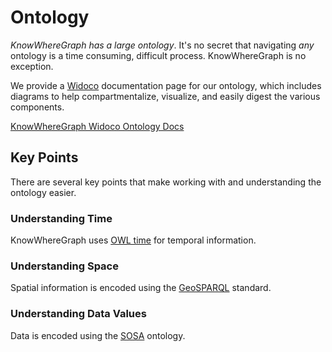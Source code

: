 # Ontology

*KnowWhereGraph has a large ontology*. It's no secret that navigating *any* ontology is a time consuming, difficult process. KnowWhereGraph is no exception.

We provide a [Widoco](https://github.com/dgarijo/Widoco) documentation page for our ontology, which includes diagrams to help compartmentalize, visualize, and easily digest the various components.

[KnowWhereGraph Widoco Ontology Docs](https://stko-kwg.geog.ucsb.edu/lod/ontology)

## Key Points

There are several key points that make working with and understanding the ontology easier.

### Understanding Time

KnowWhereGraph uses [OWL time](https://www.w3.org/TR/owl-time/) for temporal information.

### Understanding Space

Spatial information is encoded using the [GeoSPARQL](https://www.ogc.org/standard/geosparql/) standard.

### Understanding Data Values

Data is encoded using the [SOSA](https://www.w3.org/TR/vocab-ssn/) ontology.

